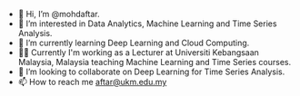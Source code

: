 - 👋 Hi, I’m @mohdaftar.
- 👀 I’m interested in Data Analytics, Machine Learning and Time Series Analysis.
- 🌱 I’m currently learning Deep Learning and Cloud Computing.
- :man_teacher: Currently I'm working as a Lecturer at Universiti Kebangsaan Malaysia, Malaysia teaching Machine Learning and Time Series courses.
- 💞️ I’m looking to collaborate on Deep Learning for Time Series Analysis.
- 📫 How to reach me aftar@ukm.edu.my

<!---
mohdaftar/mohdaftar is a ✨ special ✨ repository because its `README.md` (this file) appears on your GitHub profile.
You can click the Preview link to take a look at your changes.
--->
